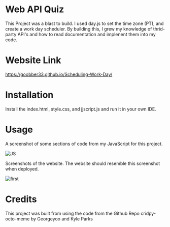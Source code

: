 # Web API Quiz

 This Project was a blast to build. I used day.js to set the time zone (PT), and create a work day scheduler. By building this, I grew my knowledge of thrid-party API's and how to read documentation and implenent them into my code.

# Website Link

https://goobber33.github.io/Scheduling-Work-Day/

# Installation

Install the index.html, style.css, and jjscript.js and run it in your own IDE. 

# Usage

 A screenshot of some sections of code from my JavaScript for this project. 

![JS](Develop/images/JavaScript.jpgimages/JavaScript.jpg)

Screenshots of the website. The website should resemble this screenshot when deployed.

![first](Develop/images/first.jpgimages/first.jpg)


# Credits

This project was built from using the code from the Github Repo cridpy-octo-meme by Georgeyoo and Kyle Parks